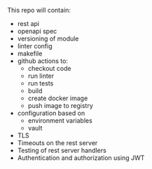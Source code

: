 This repo will contain:

- rest api
- openapi spec
- versioning of module
- linter config
- makefile
- github actions to:
  - checkout code
  - run linter
  - run tests
  - build
  - create docker image
  - push image to registry
- configuration based on
  - environment variables
  - vault
- TLS
- Timeouts on the rest server
- Testing of rest server handlers
- Authentication and authorization using JWT